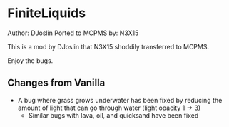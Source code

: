 FiniteLiquids=============Author: DJoslinPorted to MCPMS by: N3X15This is a mod by DJoslin that N3X15 shoddily transferred to MCPMS.Enjoy the bugs.Changes from Vanilla--------------------* A bug where grass grows underwater has been fixed by reducing the amount of light that can go through water (light opacity 1 -> 3)    * Similar bugs with lava, oil, and quicksand have been fixed